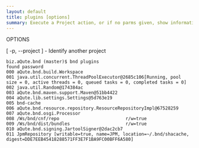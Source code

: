```yaml
---
layout: default
title: plugins [options] 
summary: Execute a Project action, or if no parms given, show information about the project 
---
```


    

OPTIONS

   [ -p, --project <string> ] - Identify another project


	biz.aQute.bnd (master)$ bnd plugins
	found password 
	000 aQute.bnd.build.Workspace
	001 java.util.concurrent.ThreadPoolExecutor@2685c106[Running, pool size = 0, active threads = 0, queued tasks = 0, completed tasks = 0]
	002 java.util.Random@174384ac
	003 aQute.bnd.maven.support.Maven@51bb4422
	004 aQute.lib.settings.Settings@5d763e19
	005 bnd-cache
	006 aQute.bnd.resource.repository.ResourceRepositoryImpl@67528259
	007 aQute.bnd.osgi.Processor
	008 /Ws/bnd/cnf/repo                         r/w=true
	009 /Ws/bnd/dist/bundles                     r/w=true
	010 aQute.bnd.signing.JartoolSigner@2dac2cb7
	011 JpmRepository [writable=true, name=JPM, location=~/.bnd/shacache, digest=DDE7EEB45418288571FF3E7F1BA9FC00BFF6A580]
